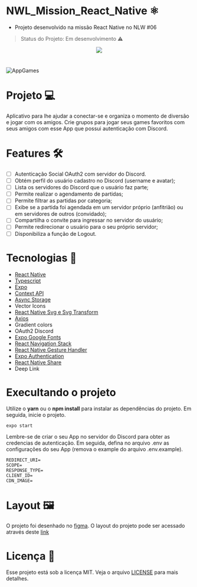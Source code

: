 # NWL_Mission_React_Native ⚛️

- Projeto desenvolvido na missão React Native no NLW #06
 > Status do Projeto: Em desenvolvimento :warning:

<p align="center"> <img src=https://i.imgur.com/7ZkPHNr.png> </p>

#

![AppGames](https://i.imgur.com/loRN0Jk.png)

# Projeto 💻
Aplicativo para lhe ajudar a conectar-se e organiza o momento de diversão e jogar com os amigos. Crie grupos para jogar seus games favoritos com seus amigos com esse App que possui autenticação com Discord.

# Features 🛠️

 - [ ] Autenticação Social OAuth2 com servidor do Discord.
 - [ ] Obtém perfil do usuário cadastro no Discord (username e avatar);
 - [ ] Lista os servidores do Discord que o usuário faz parte;
 - [ ] Permite realizar o agendamento de partidas;
 - [ ] Permite filtrar as partidas por categoria;
 - [ ] Exibe se a partida foi agendada em um servidor próprio (anfitrião) ou em servidores de outros (convidado);
 - [ ] Compartilha o convite para ingressar no servidor do usuário;
 - [ ] Permite redirecionar o usuário para o seu próprio servidor;
 - [ ] Disponibiliza a função de Logout.

# Tecnologias 📱

 - [React Native](https://reactnative.dev/)
 - [Typescript](https://www.typescriptlang.org/)
 - [Expo](https://expo.io/)
 - [Context API](https://pt-br.reactjs.org/docs/context.html)
 - [Async Storage](https://reactnative.dev/docs/asyncstorage)
 - Vector Icons
 - [React Native Svg e Svg Transform](https://github.com/kristerkari/react-native-svg-transformer)
 - [Axios](https://www.npmjs.com/package/axios)
 - Gradient colors
 - OAuth2 Discord
 - [Expo Google Fonts](https://docs.expo.io/guides/using-custom-fonts/#using-a-google-font)
 - [React Navigation Stack](https://reactnavigation.org/docs/stack-navigator/)
 - [React Native Gesture Handler](https://docs.swmansion.com/react-native-gesture-handler/docs/)
 - [Expo Authentication](https://docs.expo.io/guides/authentication/)
 - [React Native Share](https://github.com/react-native-share/react-native-share)
 - Deep Link

# Execultando o projeto

Utilize o <b>yarn</b> ou o <b>npm install</b> para instalar as dependências do projeto. Em seguida, inicie o projeto.

```
expo start
```
Lembre-se de criar o seu App no servidor do Discord para obter as credencias de autenticação. Em seguida, defina no arquivo .env as configurações do seu App (remova o example do arquivo .env.example).

```
REDIRECT_URI=
SCOPE=
RESPONSE_TYPE=
CLIENT_ID=
CDN_IMAGE=
```
# Layout 🖼️

O projeto foi desenhado no [figma](https://www.figma.com/). O layout do projeto pode ser acessado através deste [link](https://www.figma.com/file/qc229XquTq6gFaLxeZ22d4/GamePlay-(Copy)?node-id=0%3A1)

# Licença 📑

Esse projeto está sob a licença MIT. Veja o arquivo [LICENSE](https://opensource.org/licenses/MIT) para mais detalhes.


